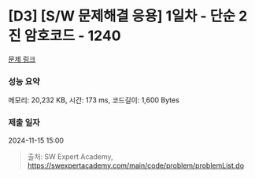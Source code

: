 # [D3] [S/W 문제해결 응용] 1일차 - 단순 2진 암호코드 - 1240 

[문제 링크](https://swexpertacademy.com/main/code/problem/problemDetail.do?contestProbId=AV15FZuqAL4CFAYD) 

### 성능 요약

메모리: 20,232 KB, 시간: 173 ms, 코드길이: 1,600 Bytes

### 제출 일자

2024-11-15 15:00



> 출처: SW Expert Academy, https://swexpertacademy.com/main/code/problem/problemList.do